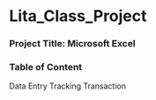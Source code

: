 # Lita_Class_Project

### Project Title: Microsoft Excel

### Table of Content
Data Entry
Tracking Transaction
